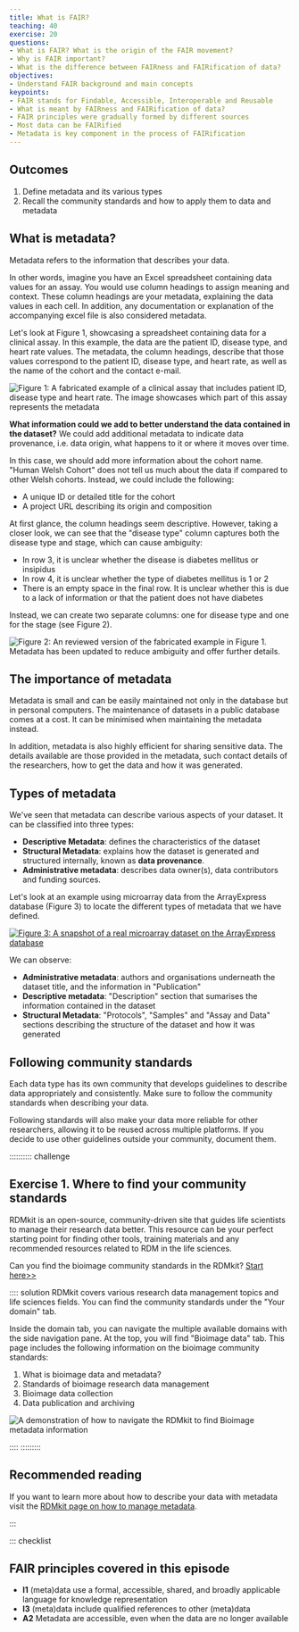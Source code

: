 ```yaml
---
title: What is FAIR?
teaching: 40
exercise: 20
questions:
- What is FAIR? What is the origin of the FAIR movement?
- Why is FAIR important?
- What is the difference between FAIRness and FAIRification of data?
objectives:
- Understand FAIR background and main concepts
keypoints:
- FAIR stands for Findable, Accessible, Interoperable and Reusable
- What is meant by FAIRness and FAIRification of data?
- FAIR principles were gradually formed by different sources
- Most data can be FAIRified 
- Metadata is key component in the process of FAIRification
---
```



## Outcomes
1. Define metadata and its various types
1. Recall the community standards and how to apply them to data and metadata



## What is metadata?
Metadata refers to the information that describes your data.

In other words, imagine you have an Excel spreadsheet containing data values for an assay. You would use column headings to assign meaning and context. These column headings are your metadata, explaining the data values in each cell. In addition, any documentation or explanation of the accompanying excel file is also considered metadata.

Let's look at Figure 1, showcasing a spreadsheet containing data for a clinical assay. In this example, the data are the patient ID, disease type, and heart rate values. The metadata, the column headings, describe that those values correspond to the patient ID, disease type, and heart rate, as well as the name of the cohort and the contact e-mail.

![Figure 1: A fabricated example of a clinical assay that includes patient ID, disease type and heart rate. The image showcases which part of this assay represents the metadata](https://i.imgur.com/ldWrS5L.png)


**What information could we add to better understand the data contained in the dataset?**
We could add additional metadata to indicate data provenance, i.e. data origin, what happens to it or where it moves over time.

In this case, we should add more information about the cohort name. "Human Welsh Cohort" does not tell us much about the data if compared to other Welsh cohorts. Instead, we could include the following:
- A unique ID or detailed title for the cohort
- A project URL describing its origin and composition

At first glance, the column headings seem descriptive. However, taking a closer look, we can see that the "disease type" column captures both the disease type and stage, which can cause ambiguity:
- In row 3, it is unclear whether the disease is diabetes mellitus or insipidus
- In row 4, it is unclear whether the type of diabetes mellitus is 1 or 2
- There is an empty space in the final row. It is unclear whether this is due to a lack of information or that the patient does not have diabetes

Instead, we can create two separate columns: one for disease type and one for the stage (see Figure 2).

![Figure 2: An reviewed version of the fabricated example in Figure 1. Metadata has been updated to reduce ambiguity and offer further details.](https://i.imgur.com/d94Xckq.png)


## The importance of metadata
Metadata is small and can be easily maintained not only in the database but in personal computers. The maintenance of datasets in a public database comes at a cost. It can be minimised when maintaining the metadata instead.

In addition, metadata is also highly efficient for sharing sensitive data. The details available are those provided in the metadata, such contact details of the researchers, how to get the data and how it was generated.

## Types of metadata
We've seen that metadata can describe various aspects of your dataset. It can be classified into three types:
- **Descriptive Metadata**: defines the characteristics of the dataset
- **Structural Metadata**: explains how the dataset is generated and structured internally, known as **data provenance**.
- **Administrative metadata**: describes data owner(s), data contributors and funding sources.

Let's look at an example using microarray data from the ArrayExpress database (Figure 3) to locate the different types of metadata that we have defined.

[![Figure 3: A snapshot of a real microarray dataset on the ArrayExpress database](https://i.imgur.com/igdEmOu.png)](https://www.ebi.ac.uk/biostudies/arrayexpress/studies/E-MTAB-7933)

We can observe:
- **Administrative metadata**: authors and organisations underneath the dataset title, and the information in "Publication"
- **Descriptive metadata**: "Description" section that sumarises the information contained in the dataset
- **Structural Metadata**: "Protocols", "Samples" and "Assay and Data" sections describing the structure of the dataset and how it was generated



## Following community standards
Each data type has its own community that develops guidelines to describe data appropriately and consistently. Make sure to follow the community standards when describing your data.

Following standards will also make your data more reliable for other researchers, allowing it to be reused across multiple platforms. If you decide to use other guidelines outside your community, document them. 


:::::::::: challenge
## Exercise 1. Where to find your community standards
RDMkit is an open-source, community-driven site that guides life scientists to manage their research data better. This resource can be your perfect starting point for finding other tools, training materials and any recommended resources related to RDM in the life sciences.

Can you find the bioimage community standards in the RDMkit?
[Start here>>](https://rdmkit.elixir-europe.org/)

:::: solution
RDMkit covers various research data management topics and life sciences fields. You can find the community standards under the "Your domain" tab.

Inside the domain tab, you can navigate the multiple available domains with the side navigation pane. At the top, you will find "Bioimage data" tab. This page includes the following information on the bioimage community standards:
1. What is bioimage data and metadata?
1. Standards of bioimage research data management
1. Bioimage data collection
1. Data publication and archiving

![A demonstration of how to navigate the RDMkit to find Bioimage metadata information](https://i.imgur.com/kXl80Rm.gif)

::::
:::::::::

## Recommended reading
If you want to learn more about how to describe your data with metadata visit the [RDMkit page on how to manage metadata](https://rdmkit.elixir-europe.org/metadata_management.html).


:::

::: checklist
## FAIR principles covered in this episode
- **I1**  (meta)data use a formal, accessible, shared, and broadly applicable language for knowledge representation 
- **I3**  (meta)data include qualified references to other (meta)data 
- **A2** Metadata are accessible, even when the data are no longer available


